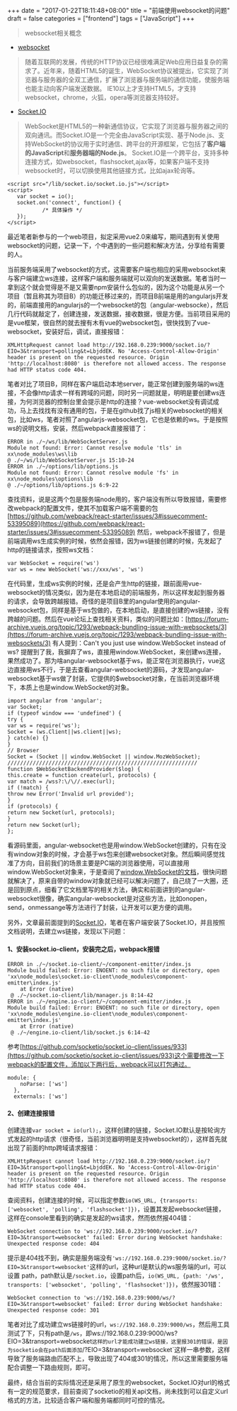 +++
date = "2017-01-22T18:11:48+08:00"
title = "前端使用websocket的问题"
draft = false
categories = ["frontend"]
tags = ["JavaScript"]
+++

> websocket相关概念

* [websocket](https://developer.mozilla.org/en-US/docs/Web/API/WebSocket)

> 随着互联网的发展，传统的HTTP协议已经很难满足Web应用日益复杂的需求了。近年来，随着HTML5的诞生，WebSocket协议被提出，它实现了浏览器与服务器的全双工通信，扩展了浏览器与服务端的通信功能，使服务端也能主动向客户端发送数据。
IE10以上才支持HTML5，才支持websocket，chrome，火狐，opera等浏览器支持较好。

* [Socket.IO](http://socket.io/)

> WebSocket是HTML5的一种新通信协议，它实现了浏览器与服务器之间的双向通讯。而Socket.IO是一个完全由JavaScript实现、基于Node.js、支持WebSocket的协议用于实时通信、跨平台的开源框架，它包括了**客户端的JavaScript**和**服务器端的Node.js**。
Socket.IO是一个跨平台，支持多种连接方式，如websocket，flashsocket,ajax等，如果客户端不支持websocket时，可以切换使用其他链接方式，比如ajax轮询等。

<!--more-->

```
<script src="/lib/socket.io/socket.io.js"></script>
<script>
   var socket = io();
   socket.on('connect', function() {
           /* 具体操作 */
   });
</script>
```

最近笔者新参与的一个web项目，拟定采用vue2.0来编写，期间遇到有关使用websocket的问题，记录一下，个中遇到的一些问题和解决方法，分享给有需要的人。

当前服务端采用了websocket的方式，这需要客户端也相应的采用websocket来与客户端建立ws连接，这样客户端和服务端就可以双向的发送数据。笔者当时一拿到这个就会觉得是不是又需要npm安装什么包似的，因为这个功能是从另一个项目（暂且称其为项目B）的功能迁移过来的，而项目B前端是用的angularjs开发的，前端直接用的angularjs的一个websocket的包（angular-websocke），然后几行代码就敲定了，创建连接，发送数据，接收数据，很是方便。当前项目采用的是vue框架，很自然的就去搜有木有vue的websocket包，很快找到了vue-websocket，安装好后，调试，直接报错：
　　
```
XMLHttpRequest cannot load http://192.168.0.239:9000/socket.io/?EIO=3&transport=polling&t=LbjddEK. No 'Access-Control-Allow-Origin' header is present on the requested resource. Origin 'http://localhost:8080' is therefore not allowed access. The response had HTTP status code 404.
```

笔者对比了项目B，同样在客户端启动本地server，能正常创建到服务端的ws连接，不会像http请求一样有跨域的问题，同时另一问题就是，明明是要创建ws连接，为何浏览器的控制台里会提示是http的连接？vue-websocket没有调试成功，马上去找找有没有通用的包，于是在github找了js相关的websocket的相关包，比如ws，笔者对照了angularjs-websocket包，它也是依赖的ws。于是按照ws的说明文档，安装，然后webpack直接报错了：

```
ERROR in ./~/ws/lib/WebSocketServer.js
Module not found: Error: Cannot resolve module 'tls' in xx\node_modules\ws\lib
@ ./~/ws/lib/WebSocketServer.js 15:10-24
ERROR in ./~/options/lib/options.js
Module not found: Error: Cannot resolve module 'fs' in xx\node_modules\options\lib
@ ./~/options/lib/options.js 6:9-22
```

查找资料，说是这两个包是服务端node用的，客户端没有所以导致报错，需要修改webpack的配置文件，使其不加载客户端不需要的包
[https://github.com/webpack/react-starter/issues/3#issuecomment-53395089](https://github.com/webpack/react-starter/issues/3#issuecomment-53395089)
然后，webpack不报错了，但是前端调用ws生成实例的时候，依然会报错，因为ws链接创建的时候，先发起了http的链接请求，按照ws文档：
```
var WebSocket = require('ws')
var ws = new WebSocket('ws://xxx/ws', 'ws')
```
在代码里，生成ws实例的时候，还是会产生http的链接，跟前面用vue-websocket的情况类似，因为是在本地启动的前端服务，所以这样发起到服务器的请求，会导致跨越报错。奇怪的是项目B里的angular使用的angular-websocket包，同样是基于ws包做的，在本地启动，是直接创建的ws链接，没有跨越的问题。然后在vue论坛上查找相关资料，类似的问题比如：[https://forum-archive.vuejs.org/topic/1293/webpack-bundling-issue-with-websockets/3](https://forum-archive.vuejs.org/topic/1293/webpack-bundling-issue-with-websockets/3)
有人提到：Can't you just use window.WebSocket instead of ws?
提醒到了我，我摒弃了ws，直接用window.WebSocket，来创建ws连接，果然成功了。那为啥angular-websocket基于ws，能正常在浏览器执行，vue这边直接用ws不行，于是去查看angular-websocket的源码，才发现angular-websocket基于ws做了封装，它提供的$websocket对象，在当前浏览器环境下，本质上也是window.WebSocket的对象。
```
import angular from 'angular';
var Socket;
if (typeof window === 'undefined') {
try {
var ws = require('ws');
Socket = (ws.Client||ws.client||ws);
} catch(e) {}
}
// Browser
Socket = (Socket || window.WebSocket || window.MozWebSocket);
////////////////////////////////////////////////////////////
function $WebSocketBackendProvider($log) {
this.create = function create(url, protocols) {
var match = /wss?:\/\//.exec(url);
if (!match) {
throw new Error('Invalid url provided');
}
if (protocols) {
return new Socket(url, protocols);
}
return new Socket(url);
};
```
看源码里面，angular-websocket也是用window.WebSocket创建的，只有在没有window对象的时候，才会基于ws包来创建websocket对象。然后瞬间感觉找准了方向，目前我们的场景主要是PC端的浏览器使用，可以直接用window.WebSocket对象来，于是查阅了[window.WebSocket的文档](https://developer.mozilla.org/en-US/docs/Web/API/WebSocket)，很快问题就解决了，原来自带的window对象就已经可以解决问题了，自己绕了一大圈，还是回到原点，细看了它文档里写的相关方法，确实和前面讲到的angular-websocket很像，确实angular-websocket是对这些方法，比如onopen，send，onmessange等方法进行了封装，让开发可以更方便的调用。

另外，文章最前面提到的[Socket.IO](http://socket.io/)，笔者在客户端安装了Socket.IO，并且按照文档说明，去建立ws链接，发现以下问题：

#### 1、安装socket.io-client，安装完之后，webpack报错
```
ERROR in ./~/socket.io-client/~/component-emitter/index.js
Module build failed: Error: ENOENT: no such file or directory, open 'xx\node_modules\socket.io-client\node_modules\component-emitter\index.js'
    at Error (native)
 @ ./~/socket.io-client/lib/manager.js 8:14-42
ERROR in ./~/engine.io-client/~/component-emitter/index.js
Module build failed: Error: ENOENT: no such file or directory, open 'xx\node_modules\engine.io-client\node_modules\component-emitter\index.js'
    at Error (native)
 @ ./~/engine.io-client/lib/socket.js 6:14-42
 ```

参考[https://github.com/socketio/socket.io-client/issues/933](https://github.com/socketio/socket.io-client/issues/933)这个需要修改一下webpack的配置文件，添加以下两行后，webpack可以打包通过。
```
module: {
    noParse: ['ws']
  },
  externals: ['ws']
```

#### 2、创建连接报错
创建连接`var socket = io(url);`，这样创建的链接，Socket.IO默认是按轮询方式发起的http请求（很奇怪，当前浏览器明明是支持websocket的），这样首先就出现了前面的http跨域请求报错：
```
XMLHttpRequest cannot load http://192.168.0.239:9000/socket.io/?EIO=3&transport=polling&t=LbjddEK. No 'Access-Control-Allow-Origin' header is present on the requested resource. Origin 'http://localhost:8080' is therefore not allowed access. The response had HTTP status code 404.
```

查阅资料，创建连接的时候，可以指定参数`io(WS_URL, {transports: ['websocket', 'polling', 'flashsocket']})`，设置其发起websocket链接，这样在console里看到的确实是发起的ws请求，然而依然报404错：
```
WebSocket connection to 'ws://192.168.0.239:9000/socket.io/?EIO=3&transport=websocket' failed: Error during WebSocket handshake: Unexpected response code: 404
```

提示是404找不到，确实是服务端没有`'ws://192.168.0.239:9000/socket.io/?EIO=3&transport=websocket'`这样的url，这种url是默认的ws服务端的url，可以设置 path，path默认是`/socket.io`，设置path后，`io(WS_URL, {path: '/ws', transports: ['websocket', 'polling', 'flashsocket']})`，依然报301错：
```
WebSocket connection to 'ws://192.168.0.239:9000/ws/?EIO=3&transport=websocket' failed: Error during WebSocket handshake: Unexpected response code: 301
```

笔者对比了成功建立ws链接时的url，`ws://192.168.0.239:9000/ws`，然后用工具测试了下，只有path是`/ws`，即ws://192.168.0.239:9000/ws?EIO=3&transport=websocket`这样的url才能成功建立ws链接，这里报301的错误，是因为socketio会在path后面添加`/?EIO=3&transport=websocket`这样一串参数，这样导致了服务端路由匹配不上，导致出现了404或301的情况，所以这里需要服务端配合调整一下路由规则，即可。

最终，结合当前的实际情况还是采用了原生的websocket，Socket.IO对url的格式有一定的规范要求，目前查阅了socketio的相关api文档，尚未找到可以自定义url格式的方法，比较适合客户端和服务端都同时可控的情况。


